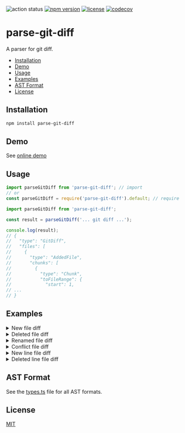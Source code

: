 ![action status](https://github.com/yeonjuan/parse-git-diff/actions/workflows/main.yml/badge.svg?branch=main)
[![npm version](https://badge.fury.io/js/parse-git-diff.svg)](https://www.npmjs.com/package/parse-git-diff)
[![license](https://img.shields.io/badge/License-MIT-yellow.svg)](./LICENSE)
[![codecov](https://codecov.io/gh/yeonjuan/parse-git-diff/branch/main/graph/badge.svg?token=J1FUY9P07I)](https://codecov.io/gh/yeonjuan/parse-git-diff)

# parse-git-diff

A parser for git diff.

- [Installation](#installation)
- [Demo](#demo)
- [Usage](#usage)
- [Examples](#examples)
- [AST Format](#ast-format)
- [License](#license)

## Installation

```bash
npm install parse-git-diff
```

## Demo

See [online demo](https://yeonjuan.github.io/parse-git-diff/)

## Usage

```js
import parseGitDiff from 'parse-git-diff'; // import
// or
const parseGitDiff = require('parse-git-diff').default; // require
```

```js
import parseGitDiff from 'parse-git-diff';

const result = parseGitDiff('... git diff ...');

console.log(result);
// {
//   "type": "GitDiff",
//   "files": [
//     {
//       "type": "AddedFile",
//       "chunks": [
//         {
//           "type": "Chunk",
//           "toFileRange": {
//             "start": 1,
// ...
// }
```

## Examples

<details>
<summary> New file diff </summary>

### Input

<!-- start:new-file-input -->

```diff
diff --git a/newfile.md b/newfile.md
new file mode 100644
index 0000000..aa39060
--- /dev/null
+++ b/newfile.md
@@ -0,0 +1 @@
+newfile
```

<!-- end:new-file-input -->

### Output

<!-- start:new-file-output -->

```json
{
  "type": "GitDiff",
  "files": [
    {
      "type": "AddedFile",
      "chunks": [
        {
          "type": "Chunk",
          "toFileRange": {
            "start": 1,
            "lines": 1
          },
          "fromFileRange": {
            "start": 0,
            "lines": 0
          },
          "changes": [
            {
              "type": "AddedLine",
              "lineAfter": 1,
              "content": "newfile"
            }
          ]
        }
      ],
      "path": "newfile.md"
    }
  ]
}
```

<!-- end:new-file-output -->

</details>

<details>
<summary> Deleted file diff </summary>

### Input

<!-- start:deleted-file-input -->

```diff
diff --git a/newfile.md b/newfile.md
deleted file mode 100644
index aa39060..0000000
--- a/newfile.md
+++ /dev/null
@@ -1 +0,0 @@
-newfile
```

<!-- end:deleted-file-input -->

### Output

<!-- start:deleted-file-output -->

```json
{
  "type": "GitDiff",
  "files": [
    {
      "type": "DeletedFile",
      "chunks": [
        {
          "type": "Chunk",
          "toFileRange": {
            "start": 0,
            "lines": 0
          },
          "fromFileRange": {
            "start": 1,
            "lines": 1
          },
          "changes": [
            {
              "type": "DeletedLine",
              "lineBefore": 1,
              "content": "newfile"
            }
          ]
        }
      ],
      "path": "newfile.md"
    }
  ]
}
```

<!-- end:deleted-file-output -->

</details>

<details>
<summary> Renamed file diff </summary>

### Input

<!-- start:renamed-file-input -->

```diff
diff --git a/newfile.md b/rename.md
similarity index 100%
rename from newfile.md
rename to rename.md
```

<!-- end:renamed-file-input -->

### Output

<!-- start:renamed-file-output -->

```json
{
  "type": "GitDiff",
  "files": [
    {
      "type": "RenamedFile",
      "pathAfter": "rename.md",
      "pathBefore": "newfile.md",
      "chunks": []
    }
  ]
}
```

<!-- end:renamed-file-output -->

</details>

<details>
<summary> Conflict file diff </summary>

### Input

<!-- start:conflict-file-input -->

```diff
diff --cc README.md
index 2445f65,f4b8569..0000000
--- a/README.md
+++ b/README.md
@@@ -8,7 -8,7 +8,11 @@@
  npm install parse-git-diff


++<<<<<<< HEAD
 +## a
++=======
+ ## b
++>>>>>>> branch-b

  - [demo](https://yeonjuan.github.io/parse-git-diff/)


```

<!-- end:conflict-file-input -->

### Output

<!-- start:conflict-file-output -->

```json
{
  "type": "GitDiff",
  "files": [
    {
      "type": "ChangedFile",
      "chunks": [
        {
          "type": "CombinedChunk",
          "fromFileRangeA": {
            "start": 8,
            "lines": 7
          },
          "fromFileRangeB": {
            "start": 8,
            "lines": 7
          },
          "toFileRange": {
            "start": 8,
            "lines": 11
          },
          "changes": [
            {
              "type": "UnchangedLine",
              "lineBefore": 8,
              "lineAfter": 8,
              "content": " npm install parse-git-diff"
            },
            {
              "type": "UnchangedLine",
              "lineBefore": 9,
              "lineAfter": 9,
              "content": " "
            },
            {
              "type": "UnchangedLine",
              "lineBefore": 10,
              "lineAfter": 10,
              "content": " "
            },
            {
              "type": "AddedLine",
              "lineAfter": 11,
              "content": "+<<<<<<< HEAD"
            },
            {
              "type": "UnchangedLine",
              "lineBefore": 11,
              "lineAfter": 12,
              "content": "+## a"
            },
            {
              "type": "AddedLine",
              "lineAfter": 13,
              "content": "+======="
            },
            {
              "type": "AddedLine",
              "lineAfter": 14,
              "content": " ## b"
            },
            {
              "type": "AddedLine",
              "lineAfter": 15,
              "content": "+>>>>>>> branch-b"
            },
            {
              "type": "UnchangedLine",
              "lineBefore": 12,
              "lineAfter": 16,
              "content": " "
            },
            {
              "type": "UnchangedLine",
              "lineBefore": 13,
              "lineAfter": 17,
              "content": " - [demo](https://yeonjuan.github.io/parse-git-diff/)"
            },
            {
              "type": "UnchangedLine",
              "lineBefore": 14,
              "lineAfter": 18,
              "content": " "
            },
            {
              "type": "UnchangedLine",
              "lineBefore": 15,
              "lineAfter": 19,
              "content": " "
            }
          ]
        }
      ],
      "path": "README.md"
    }
  ]
}
```

<!-- end:conflict-file-output -->

</details>

<details>
<summary> New line file diff </summary>

### Input

<!-- start:new-line-input -->

```diff
diff --git a/rename.md b/rename.md
index aa39060..0e05564 100644
--- a/rename.md
+++ b/rename.md
@@ -1 +1,2 @@
 newfile
+newline
```

<!-- end:new-line-input -->

### Output

<!-- start:new-line-output -->

```json
{
  "type": "GitDiff",
  "files": [
    {
      "type": "ChangedFile",
      "chunks": [
        {
          "type": "Chunk",
          "toFileRange": {
            "start": 1,
            "lines": 2
          },
          "fromFileRange": {
            "start": 1,
            "lines": 1
          },
          "changes": [
            {
              "type": "UnchangedLine",
              "lineBefore": 1,
              "lineAfter": 1,
              "content": "newfile"
            },
            {
              "type": "AddedLine",
              "lineAfter": 2,
              "content": "newline"
            }
          ]
        }
      ],
      "path": "rename.md"
    }
  ]
}
```

<!-- end:new-line-output -->

</details>

<details>
<summary> Deleted line file diff </summary>

### Input

<!-- start:deleted-line-input -->

```diff
diff --git a/rename.md b/rename.md
index 0e05564..aa39060 100644
--- a/rename.md
+++ b/rename.md
@@ -1,2 +1 @@
 newfile
-newline
```

<!-- end:deleted-line-input -->

### Output

<!-- start:deleted-line-output -->

```json
{
  "type": "GitDiff",
  "files": [
    {
      "type": "ChangedFile",
      "chunks": [
        {
          "type": "Chunk",
          "toFileRange": {
            "start": 1,
            "lines": 1
          },
          "fromFileRange": {
            "start": 1,
            "lines": 2
          },
          "changes": [
            {
              "type": "UnchangedLine",
              "lineBefore": 1,
              "lineAfter": 1,
              "content": "newfile"
            },
            {
              "type": "DeletedLine",
              "lineBefore": 2,
              "content": "newline"
            }
          ]
        }
      ],
      "path": "rename.md"
    }
  ]
}
```

<!-- end:deleted-line-output -->

<!-- start:message-line-input -->

```diff
diff --git a/rename.md b/rename.md
index 0e05564..aa39060 100644
--- a/rename.md
+++ b/rename.md
@@ -1,2 +1 @@
 newfile
-newline
+newline
\ No newline at end of file
diff --git a/rename2.md b/rename2.md
index 0e05564..aa39060 100644
--- a/rename2.md
+++ b/rename2.md
@@ -1,2 +1 @@
 newfile2
-newline2
+newline2
\ No newline at end of file

```

<!-- end:message-line-input -->

<!-- start:message-line-output -->

```json
{
  "type": "GitDiff",
  "files": [
    {
      "type": "ChangedFile",
      "chunks": [
        {
          "type": "Chunk",
          "toFileRange": {
            "start": 1,
            "lines": 1
          },
          "fromFileRange": {
            "start": 1,
            "lines": 2
          },
          "changes": [
            {
              "type": "UnchangedLine",
              "lineBefore": 1,
              "lineAfter": 1,
              "content": "newfile"
            },
            {
              "type": "DeletedLine",
              "lineBefore": 2,
              "content": "newline"
            },
            {
              "type": "AddedLine",
              "lineAfter": 2,
              "content": "newline"
            },
            {
              "type": "MessageLine",
              "content": "No newline at end of file"
            }
          ]
        }
      ],
      "path": "rename.md"
    },
    {
      "type": "ChangedFile",
      "chunks": [
        {
          "type": "Chunk",
          "toFileRange": {
            "start": 1,
            "lines": 1
          },
          "fromFileRange": {
            "start": 1,
            "lines": 2
          },
          "changes": [
            {
              "type": "UnchangedLine",
              "lineBefore": 1,
              "lineAfter": 1,
              "content": "newfile2"
            },
            {
              "type": "DeletedLine",
              "lineBefore": 2,
              "content": "newline2"
            },
            {
              "type": "AddedLine",
              "lineAfter": 2,
              "content": "newline2"
            },
            {
              "type": "MessageLine",
              "content": "No newline at end of file"
            }
          ]
        }
      ],
      "path": "rename2.md"
    }
  ]
}
```

<!-- end:message-line-output -->

</details>

## AST Format

See the [types.ts](https://github.com/yeonjuan/parse-git-diff/blob/main/src/types.ts) file for all AST formats.

## License

[MIT](./LICENSE)
